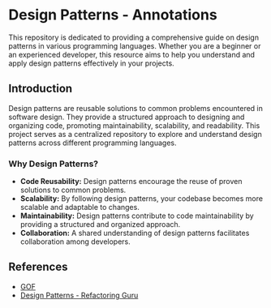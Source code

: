 # Design Patterns - Annotations

This repository is dedicated to providing a comprehensive guide on design patterns in various programming languages. Whether you are a beginner or an experienced developer, this resource aims to help you understand and apply design patterns effectively in your projects.

## Introduction

Design patterns are reusable solutions to common problems encountered in software design. They provide a structured approach to designing and organizing code, promoting maintainability, scalability, and readability. This project serves as a centralized repository to explore and understand design patterns across different programming languages.

### Why Design Patterns?

- **Code Reusability:** Design patterns encourage the reuse of proven solutions to common problems.
- **Scalability:** By following design patterns, your codebase becomes more scalable and adaptable to changes.
- **Maintainability:** Design patterns contribute to code maintainability by providing a structured and organized approach.
- **Collaboration:** A shared understanding of design patterns facilitates collaboration among developers.

## References

- [GOF](https://www.amazon.com/Design-Patterns-Object-Oriented-Addison-Wesley-Professional-ebook/dp/B000SEIBB8)
- [Design Patterns - Refactoring Guru](https://refactoring.guru/design-patterns)